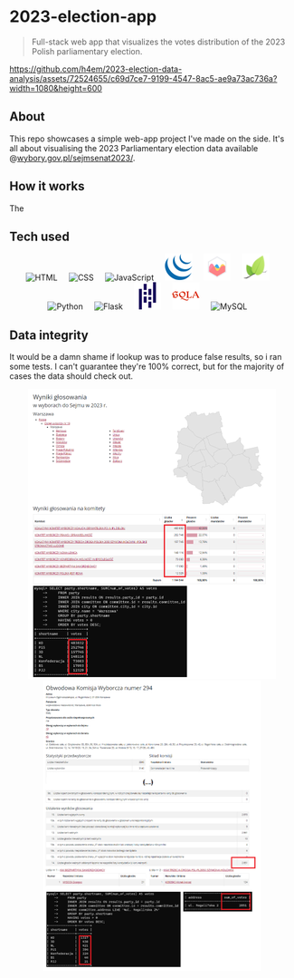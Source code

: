 ﻿# 2023-election-app

> Full-stack web app that visualizes the votes distribution of the 2023 Polish parliamentary election.

https://github.com/h4em/2023-election-data-analysis/assets/72524655/c69d7ce7-9199-4547-8ac5-ae9a73ac736a?width=1080&height=600

## About 
This repo showcases a simple web-app project I've made on the side. It's all about visualising the 2023 Parliamentary election data available @[wybory.gov.pl/sejmsenat2023/](https://wybory.gov.pl/sejmsenat2023/pl/dane_w_arkuszach).

## How it works
The 

<!-- <p>
    image source: https://github.com/marwin1991/profile-technology-icons
    https://simpleicons.org/?q=connector
</p> -->

## Tech used
<p align="center">
  <img src="https://user-images.githubusercontent.com/25181517/192158954-f88b5814-d510-4564-b285-dff7d6400dad.png" alt="HTML" width="48" height="48" style="margin-right: 16px;">
  <img src="https://user-images.githubusercontent.com/25181517/183898674-75a4a1b1-f960-4ea9-abcb-637170a00a75.png" alt="CSS" width="48" height="48" style="margin-right: 16px;">
  <img src="https://user-images.githubusercontent.com/25181517/117447155-6a868a00-af3d-11eb-9cfe-245df15c9f3f.png" alt="JavaScript" width="48" height="48" style="margin-right: 16px;">
  <img src="res\jquery.svg" alt="JavaScript" width="48" height="48" 
  style="margin-right: 16px;">
  <img src="res\chartjs.png" alt="chartjs" width="48" height="48" 
  style="margin-right: 16px;">
  <img src="res\leafletjs.png" alt="leaflet" width="48" height="48" 
  style="margin-right: 16px;">
  <img src="https://user-images.githubusercontent.com/25181517/183423507-c056a6f9-1ba8-4312-a350-19bcbc5a8697.png" alt="Python" width="48" height="48" style="margin-right: 16px;">
  <img src="https://user-images.githubusercontent.com/25181517/183423775-2276e25d-d43d-4e58-890b-edbc88e915f7.png" alt="Flask" width="48" height="48" style="margin-right: 16px;">
  <img src="res\pandas.svg" alt="pandas" width="48" height="48" 
  style="margin-right: 16px;">
  <img src="res\sqlalchemy.svg" alt="sqlalchemy" width="48" height="48" 
  style="margin-right: 16px;">
  <img src="https://user-images.githubusercontent.com/25181517/183896128-ec99105a-ec1a-4d85-b08b-1aa1620b2046.png" alt="MySQL" width="48" height="48" style="margin-right: 16px;">
</p>

## Data integrity
It would be a damn shame if lookup was to produce false results, so i ran some tests. I can't guarantee they're 100% correct, but for the majority of cases the data should check out.
<p align="center">
  <img src="res/res-comp-wwa.png" alt="wwa" height="512px">
  <img src="res/res-comp-sowin.png" alt="sowin" height="512px">
</p>
